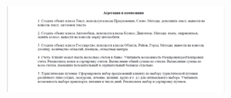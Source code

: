 ![](https://github.com/andreiartsiomenka/introduction-to-java/blob/main/src/by/basic/unit4_Programming_with_classes/aggregation_and_composition/aggregation_and_composition.png)
